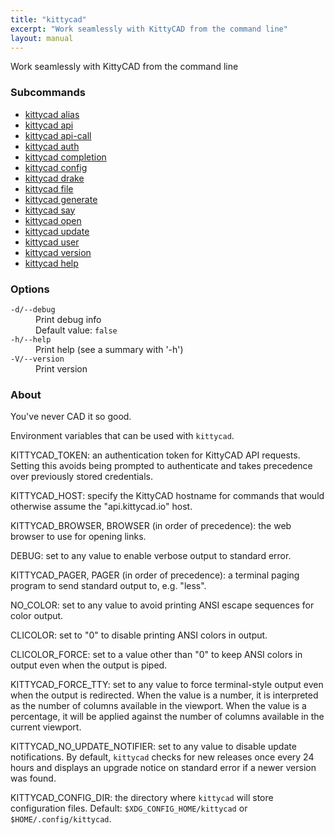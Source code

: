 ```yaml
---
title: "kittycad"
excerpt: "Work seamlessly with KittyCAD from the command line"
layout: manual
---
```


Work seamlessly with KittyCAD from the command line

### Subcommands

* [kittycad alias](./kittycad_alias)
* [kittycad api](./kittycad_api)
* [kittycad api-call](./kittycad_api-call)
* [kittycad auth](./kittycad_auth)
* [kittycad completion](./kittycad_completion)
* [kittycad config](./kittycad_config)
* [kittycad drake](./kittycad_drake)
* [kittycad file](./kittycad_file)
* [kittycad generate](./kittycad_generate)
* [kittycad say](./kittycad_say)
* [kittycad open](./kittycad_open)
* [kittycad update](./kittycad_update)
* [kittycad user](./kittycad_user)
* [kittycad version](./kittycad_version)
* [kittycad help](./kittycad_help)

### Options

<dl class="flags">
   <dt><code>-d/--debug</code></dt>
   <dd>Print debug info<br/>Default value: <code>false</code></dd>

   <dt><code>-h/--help</code></dt>
   <dd>Print help (see a summary with '-h')</dd>

   <dt><code>-V/--version</code></dt>
   <dd>Print version</dd>
</dl>


### About

You've never CAD it so good.

Environment variables that can be used with `kittycad`.

KITTYCAD_TOKEN: an authentication token for KittyCAD API requests. Setting this avoids being prompted to authenticate and takes precedence over previously stored credentials.

KITTYCAD_HOST: specify the KittyCAD hostname for commands that would otherwise assume the "api.kittycad.io" host.

KITTYCAD_BROWSER, BROWSER (in order of precedence): the web browser to use for opening links.

DEBUG: set to any value to enable verbose output to standard error.

KITTYCAD_PAGER, PAGER (in order of precedence): a terminal paging program to send standard output to, e.g. "less".

NO_COLOR: set to any value to avoid printing ANSI escape sequences for color output.

CLICOLOR: set to "0" to disable printing ANSI colors in output.

CLICOLOR_FORCE: set to a value other than "0" to keep ANSI colors in output even when the output is piped.

KITTYCAD_FORCE_TTY: set to any value to force terminal-style output even when the output is redirected. When the value is a number, it is interpreted as the number of columns available in the viewport. When the value is a percentage, it will be applied against the number of columns available in the current viewport.

KITTYCAD_NO_UPDATE_NOTIFIER: set to any value to disable update notifications. By default, `kittycad` checks for new releases once every 24 hours and displays an upgrade notice on standard error if a newer version was found.

KITTYCAD_CONFIG_DIR: the directory where `kittycad` will store configuration files. Default: `$XDG_CONFIG_HOME/kittycad` or `$HOME/.config/kittycad`.